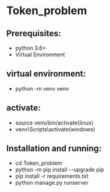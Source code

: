 # Token_problem

## Prerequisites:
* python 3.6+
* Virtual Environment

## virtual environment:

* python -m venv venv
## activate:
* source venv/bin/activate(linux)
* venv\Scripts\activate(windows)

## Installation and running:
* cd Token_problem
* python -m pip install --upgrade pip
* pip install -r requirements.txt
* python manage.py runserver
